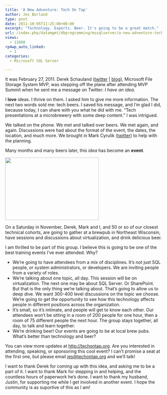 ```yaml
---
title: 'A New Adventure: Tech On Tap'
author: Jes Borland
type: post
date: 2011-10-05T11:25:00+00:00
excerpt: "Technology. Experts. Beer. It's going to be a great match."
url: /index.php/datamgmt/dbprogramming/mssqlserver/a-new-adventure-tech-on/
views:
  - 11668
rp4wp_auto_linked:
  - 1
categories:
  - Microsoft SQL Server

---
```

It was February 27, 2011. Derek Schauland ([twitter][1] | [blog][2]), Microsoft File Storage System MVP, was stepping off the plane after attending MVP Summit when he sent me a message on Twitter: _I have an idea_. 

I **love** ideas. I thrive on them. I asked him to give me more information. The next two words sold me: tech beers. I saved his message, and I&#8217;m glad I did, because today, I can share with you what he did with me. &#8220;Tech presentations at a microbrewery with some deep content.&#8221; I was intrigued. 

We talked on the phone. We met and talked over beers. We met again, and again. Discussions were had about the format of the event, the dates, the location, and much more. We brought in Mark Cyrulik ([twitter][3]) to help with the planning. 

Many months and many beers later, this _idea_ has become an **event**. 

<div class="image_block">
  <a href="/wp-content/uploads/users/grrlgeek/Tech-on-Tap_FINALBLUE.png?mtime=1317820723"><img alt="" src="/wp-content/uploads/users/grrlgeek/Tech-on-Tap_FINALBLUE.png?mtime=1317820723" width="301" height="201" /></a>
</div>

On a Saturday in November, Derek, Mark and I, and 50 or so of our closest technical cohorts, are going to gather at a brewpub in Northeast Wisconsin, have sessions and discussions about virtualization, and drink delicious beer. 

I am thrilled to be part of this group. I believe this is going to be one of the best training events I&#8217;ve ever attended. Why? 

  * We&#8217;re going to have attendees from a mix of disciplines. It&#8217;s not just SQL people, or system administrators, or developers. We are inviting people from a variety of roles. 
  * We&#8217;re talking about one topic, all day. This session will be on virtualization. The next one may be about SQL Server. Or SharePoint. But that is the only thing we&#8217;re talking about. That&#8217;s going to allow us to deep dive. We want 300-400 level discussions on the topic we choose. We&#8217;re going to get the opportunity to see how this technology affects people in different positions across the organization. 
  * It&#8217;s small, so it&#8217;s intimate, and people will get to know each other. Our attendees won&#8217;t be sitting in a room of 200 people for one hour, then a room of 75 different people the next hour. The group stays together, all day, to talk and learn together.
  * We&#8217;re drinking beer! Our events are going to be at local brew pubs. What&#8217;s better than technology and beer? 

You can view more updates at <http://techontap.org>. Are you interested in attending, speaking, or sponsoring this cool event? I can&#8217;t promise a seat at the first one, but please email jes@techontap.org and we&#8217;ll talk! 

I want to thank Derek for coming up with this idea, and asking me to be a part of it. I want to thank Mark for stepping in and helping, and the countless hours of paperwork he&#8217;s done. I want to thank my husband, Justin, for supporting me while I get involved in another event. I hope the community is as suportive of this as I am!

 [1]: http://twitter.com/#!/webjunkie
 [2]: http://techhelp.cybercreations.net/
 [3]: http://twitter.com/#!/mcyrulik